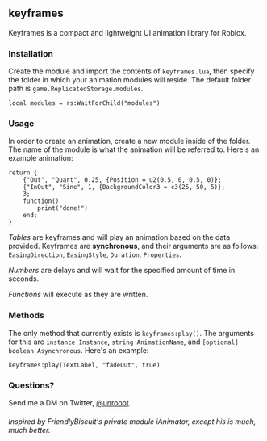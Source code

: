 ## keyframes
Keyframes is a compact and lightweight UI animation library for Roblox.

### Installation
Create the module and import the contents of ``keyframes.lua``, then specify the folder in which your animation modules will reside. The default folder path is ``game.ReplicatedStorage.modules``.

    local modules = rs:WaitForChild("modules")

### Usage
In order to create an animation, create a new module inside of the folder. The name of the module is what the animation will be referred to. Here's an example animation:

    return {
		{"Out", "Quart", 0.25, {Position = u2(0.5, 0, 0.5, 0)};
		{"InOut", "Sine", 1, {BackgroundColor3 = c3(25, 50, 5)};
		3;
		function()
			print("done!")
		end;
	}

*Tables* are keyframes and will play an animation based on the data provided. Keyframes are **synchronous**, and their arguments are as follows: ``EasingDirection``, ``EasingStyle``, ``Duration``, ``Properties``.

*Numbers* are delays and will wait for the specified amount of time in seconds.

*Functions* will execute as they are written.

### Methods
The only method that currently exists is ``keyframes:play()``. The arguments for this are ``instance Instance``, ``string AnimationName``, and ``[optional] boolean Asynchronous``. Here's an example:

	keyframes:play(TextLabel, "fadeOut", true)

### Questions?
Send me a DM on Twitter, [@unrooot](https://twitter.com/unrooot).

###### Inspired by FriendlyBiscuit's private module iAnimator, except his is much, much better.